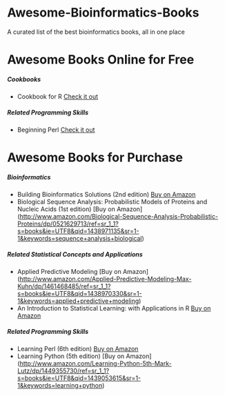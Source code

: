 # Awesome-Bioinformatics-Books
A curated list of the best bioinformatics books, all in one place

# Awesome Books Online for Free
##### Cookbooks
* Cookbook for R [Check it out](http://www.cookbook-r.com/)

##### Related Programming Skills
* Beginning Perl [Check it out](https://www.perl.org/books/beginning-perl/)

# Awesome Books for Purchase
##### Bioinformatics
* Building Bioinformatics Solutions (2nd edition) [Buy on Amazon](http://www.amazon.com/Building-Bioinformatics-Solutions-Conrad-Bessant/dp/0199658560/ref=mt_paperback?_encoding=UTF8&me=)
* Biological Sequence Analysis: Probabilistic Models of Proteins and Nucleic Acids (1st edition) [Buy on Amazon] (http://www.amazon.com/Biological-Sequence-Analysis-Probabilistic-Proteins/dp/0521629713/ref=sr_1_1?s=books&ie=UTF8&qid=1438971135&sr=1-1&keywords=sequence+analysis+biological)

##### Related Statistical Concepts and Applications
* Applied Predictive Modeling [Buy on Amazon] (http://www.amazon.com/Applied-Predictive-Modeling-Max-Kuhn/dp/1461468485/ref=sr_1_1?s=books&ie=UTF8&qid=1438970330&sr=1-1&keywords=applied+predictive+modeling)
* An Introduction to Statistical Learning: with Applications in R [Buy on Amazon](http://www.amazon.com/Introduction-Statistical-Learning-Applications-Statistics/dp/1461471370/ref=tmm_hrd_swatch_0?_encoding=UTF8&qid=&sr=)

##### Related Programming Skills
* Learning Perl (6th edition) [Buy on Amazon](http://www.amazon.com/Learning-Perl-Randal-L-Schwartz/dp/1449303587/ref=sr_1_1?s=books&ie=UTF8&qid=1439053782&sr=1-1&keywords=learning+perl)
* Learning Python (5th edition) [Buy on Amazon] (http://www.amazon.com/Learning-Python-5th-Mark-Lutz/dp/1449355730/ref=sr_1_1?s=books&ie=UTF8&qid=1439053615&sr=1-1&keywords=learning+python)

